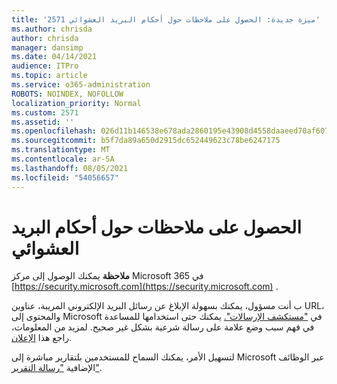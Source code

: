 ```yaml
---
title: '2571 ميزة جديدة: الحصول على ملاحظات حول أحكام البريد العشوائي'
ms.author: chrisda
author: chrisda
manager: dansimp
ms.date: 04/14/2021
audience: ITPro
ms.topic: article
ms.service: o365-administration
ROBOTS: NOINDEX, NOFOLLOW
localization_priority: Normal
ms.custom: 2571
ms.assetid: ''
ms.openlocfilehash: 026d11b146538e678ada2860195e43908d4558daaeed70af607e34ec427d0501
ms.sourcegitcommit: b5f7da89a650d2915dc652449623c78be6247175
ms.translationtype: MT
ms.contentlocale: ar-SA
ms.lasthandoff: 08/05/2021
ms.locfileid: "54056657"
---
```

# <a name="get-feedback-about-spam-judgments"></a>الحصول على ملاحظات حول أحكام البريد العشوائي

**ملاحظة** يمكنك الوصول إلى مركز Microsoft 365 في [https://security.microsoft.com](https://security.microsoft.com) .

ب أنت مسؤول، يمكنك بسهولة الإبلاغ عن رسائل البريد الإلكتروني المريبة، عناوين URL، والمحتوى إلى Microsoft في ["مستكشف الإرسالات".](https://security.microsoft.com/reportsubmission) يمكنك حتى استخدامها للمساعدة في فهم سبب وضع علامة على رسالة شرعية بشكل غير صحيح. لمزيد من المعلومات، راجع هذا [الإعلان](https://techcommunity.microsoft.com/t5/Security-Privacy-and-Compliance/Empower-security-teams-to-easily-report-suspicious-emails-amp/ba-p/752622).

لتسهيل الأمر، يمكنك السماح للمستخدمين بلتقارير مباشرة إلى Microsoft عبر الوظائف الإضافية ["رسالة التقرير"](https://appsource.microsoft.com/product/office/WA104381180?src=office&tab=Overview).
